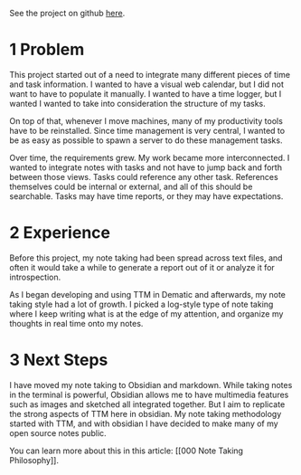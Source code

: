 See the project on github [here](https://github.com/LanHikari22/TTM).

# 1 Problem

This project started out of a need to integrate many different pieces of time and task information. I wanted to have a visual web calendar, but I did not want to have to populate it manually. I wanted to have a time logger, but I wanted I wanted to take into consideration the structure of my tasks.

On top of that, whenever I move machines, many of my productivity tools have to be reinstalled. Since time management is very central, I wanted to be as easy as possible to spawn a server to do these management tasks. 

Over time, the requirements grew. My work became more interconnected. I wanted to integrate notes with tasks and not have to jump back and forth between those views. Tasks could reference any other task. References themselves could be internal or external, and all of this should be searchable. Tasks may have time reports, or they may have expectations.

# 2 Experience

Before this project, my note taking had been spread across text files, and often it would take a while to generate a report out of it or analyze it for introspection.

As I began developing and using TTM in Dematic and afterwards, my note taking style had a lot of growth. I picked a log-style type of note taking where I keep writing what is at the edge of my attention, and organize my thoughts in real time onto my notes. 

# 3 Next Steps

I have moved my note taking to Obsidian and markdown. While taking notes in the terminal is powerful, Obsidian allows me to have multimedia features such as images and sketched all integrated together. But I aim to replicate the strong aspects of TTM here in obsidian. My note taking methodology started with TTM, and with obsidian I have decided to make many of my open source notes public. 

You can learn more about this in this article: [[000 Note Taking Philosophy]].